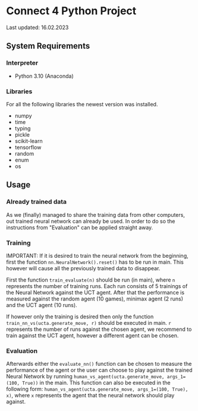 # Connect 4 Python Project
Last updated: 16.02.2023

## System Requirements

### Interpreter
* Python 3.10 (Anaconda)

### Libraries
For all the following libraries the newest version was installed.
* numpy
* time
* typing
* pickle
* scikit-learn
* tensorflow
* random
* enum
* os

## Usage

### Already trained data
As we (finally) managed to share the training data from other computers, out trained neural network can already be 
used. In order to do so the instructions from "Evaluation" can be applied straight away.

### Training
IMPORTANT: If it is desired to train the neural network from the beginning, first the function 
``nn.NeuralNetwork().reset()`` has to be run in main. This however will cause all the previously trained data to 
disappear.

First the function ``train_evaluate(n)`` should be run (in main), where ``n`` represents the number of training runs.
Each run consists of 5 trainings of the Neural Network against the UCT agent. After that the performance is
measured against the random agent (10 games), minimax agent (2 runs) and the UCT agent (10 runs).

If however only the training is desired then only the function ``train_nn_vs(ucta.generate_move, r)`` should be
executed in main. ``r`` represents the number of runs against the chosen agent, we recommend to train against the
UCT agent, however a different agent can be chosen.

### Evaluation
Afterwards either the ``evaluate_nn()`` function can be chosen to measure the performance of the agent or the user
can choose to play against the trained Neural Network by running
``human_vs_agent(ucta.generate_move, args_1=(100, True))`` in the main. This function can also be executed in the
following form: ``human_vs_agent(ucta.generate_move, args_1=(100, True), x)``, where ``x`` represents the agent
that the neural network should play against.